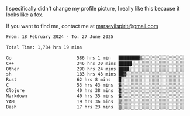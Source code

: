 I specifically didn't change my profile picture, I really like this because it looks like a fox.

If you want to find me, contact me at marsevilspirit@gmail.com

<!--START_SECTION:waka-->

```txt
From: 18 February 2024 - To: 27 June 2025

Total Time: 1,784 hrs 19 mins

Go                         586 hrs 1 min   ████████▒░░░░░░░░░░░░░░░░   32.84 %
C++                        346 hrs 30 mins █████░░░░░░░░░░░░░░░░░░░░   19.42 %
Other                      290 hrs 24 mins ████░░░░░░░░░░░░░░░░░░░░░   16.28 %
sh                         183 hrs 43 mins ██▓░░░░░░░░░░░░░░░░░░░░░░   10.30 %
Rust                       62 hrs 8 mins   █░░░░░░░░░░░░░░░░░░░░░░░░   03.48 %
C                          53 hrs 43 mins  ▓░░░░░░░░░░░░░░░░░░░░░░░░   03.01 %
Clojure                    40 hrs 38 mins  ▓░░░░░░░░░░░░░░░░░░░░░░░░   02.28 %
Markdown                   40 hrs 35 mins  ▓░░░░░░░░░░░░░░░░░░░░░░░░   02.27 %
YAML                       19 hrs 36 mins  ▒░░░░░░░░░░░░░░░░░░░░░░░░   01.10 %
Bash                       17 hrs 23 mins  ▒░░░░░░░░░░░░░░░░░░░░░░░░   00.97 %
```

<!--END_SECTION:waka-->
